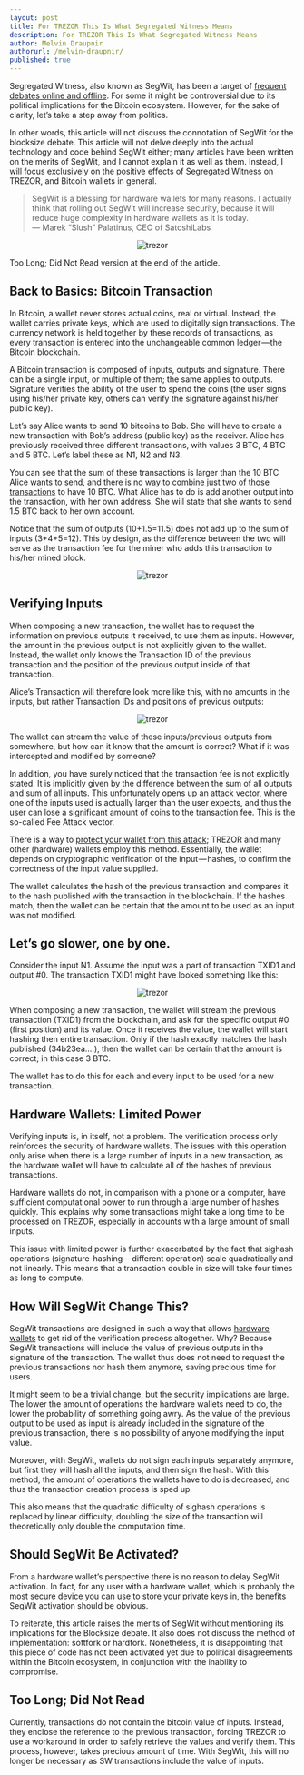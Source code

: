 ```yaml
---
layout: post
title: For TREZOR This Is What Segregated Witness Means
description: For TREZOR This Is What Segregated Witness Means
author: Melvin Draupnir
authorurl: /melvin-draupnir/
published: true
---
```


<p>Segregated Witness, also known as SegWit, has been a target of <a href="/dollars-to-bitcoin/">frequent debates online and offline</a>. For some it might be controversial due to its political implications for the Bitcoin ecosystem. However, for the sake of clarity, let’s take a step away from politics. </p>

<p>In other words, this article will not discuss the connotation of SegWit for the blocksize debate. This article will not delve deeply into the actual technology and code behind SegWit either; many articles have been written on the merits of SegWit, and I cannot explain it as well as them. Instead, I will focus exclusively on the positive effects of Segregated Witness on TREZOR, and Bitcoin wallets in general.</p>

<blockquote>SegWit is a blessing for hardware wallets for many reasons. I actually think that rolling out SegWit will increase security, because it will reduce huge complexity in hardware wallets as it is today.
<br/>
— Marek “Slush” Palatinus, CEO of SatoshiLabs</blockquote>

<p><center><img src="/images/trezor-0.jpeg" alt="trezor"/></center></p>

<p>Too Long; Did Not Read version at the end of the article.</p>

<h2>Back to Basics: Bitcoin Transaction</h2>

<p>In Bitcoin, a wallet never stores actual coins, real or virtual. Instead, the wallet carries private keys, which are used to digitally sign transactions. The currency network is held together by these records of transactions, as every transaction is entered into the unchangeable common ledger — the Bitcoin blockchain.</p>

<p>A Bitcoin transaction is composed of inputs, outputs and signature. There can be a single input, or multiple of them; the same applies to outputs. Signature verifies the ability of the user to spend the coins (the user signs using his/her private key, others can verify the signature against his/her public key).</p>

<p>Let’s say Alice wants to send 10 bitcoins to Bob. She will have to create a new transaction with Bob’s address (public key) as the receiver. Alice has previously received three different transactions, with values 3 BTC, 4 BTC and 5 BTC. Let’s label these as N1, N2 and N3. </p>

<p>You can see that the sum of these transactions is larger than the 10 BTC Alice wants to send, and there is no way to <a href="/new-privacy-feature-ricochet-launched-by-samourai-wallet/">combine just two of those transactions</a> to have 10 BTC. What Alice has to do is add another output into the transaction, with her own address. She will state that she wants to send 1.5 BTC back to her own account.</p>

<p>Notice that the sum of outputs (10+1.5=11.5) does not add up to the sum of inputs (3+4+5=12). This by design, as the difference between the two will serve as the transaction fee for the miner who adds this transaction to his/her mined block.</p>

<p><center><img src="/images/trezor-1.jpg" alt="trezor"/></center></p>

<h2>Verifying Inputs</h2>

<p>When composing a new transaction, the wallet has to request the information on previous outputs it received, to use them as inputs. However, the amount in the previous output is not explicitly given to the wallet. Instead, the wallet only knows the Transaction ID of the previous transaction and the position of the previous output inside of that transaction.</p>

<p>Alice’s Transaction will therefore look more like this, with no amounts in the inputs, but rather Transaction IDs and positions of previous outputs:</p>

<p><center><img src="/images/trezor-2.jpg" alt="trezor"/></center></p>

<p>The wallet can stream the value of these inputs/previous outputs from somewhere, but how can it know that the amount is correct? What if it was intercepted and modified by someone?</p>

<p>In addition, you have surely noticed that the transaction fee is not explicitly stated. It is implicitly given by the difference between the sum of all outputs and sum of all inputs. This unfortunately opens up an attack vector, where one of the inputs used is actually larger than the user expects, and thus the user can lose a significant amount of coins to the transaction fee. This is the so-called Fee Attack vector.</p>

<p>There is a way to <a href="/bitcoin-arbitrage-made-easy-lesson-two/">protect your wallet from this attack</a>; TREZOR and many other (hardware) wallets employ this method. Essentially, the wallet depends on cryptographic verification of the input — hashes, to confirm the correctness of the input value supplied.</p>

<p>The wallet calculates the hash of the previous transaction and compares it to the hash published with the transaction in the blockchain. If the hashes match, then the wallet can be certain that the amount to be used as an input was not modified.</p>

<h2>Let’s go slower, one by one.</h2>

<p>Consider the input N1. Assume the input was a part of transaction TXID1 and output #0. The transaction TXID1 might have looked something like this:</p>

<p><center><img src="/images/trezor-3.jpg" alt="trezor"/></center></p>

<p>When composing a new transaction, the wallet will stream the previous transaction (TXID1) from the blockchain, and ask for the specific output #0 (first position) and its value. Once it receives the value, the wallet will start hashing then entire transaction. Only if the hash exactly matches the hash published (34b23ea….), then the wallet can be certain that the amount is correct; in this case 3 BTC.</p>

<p>The wallet has to do this for each and every input to be used for a new transaction.</p>

<h2>Hardware Wallets: Limited Power</h2>

<p>Verifying inputs is, in itself, not a problem. The verification process only reinforces the security of hardware wallets. The issues with this operation only arise when there is a large number of inputs in a new transaction, as the hardware wallet will have to calculate all of the hashes of previous transactions.</p>

<p>Hardware wallets do not, in comparison with a phone or a computer, have sufficient computational power to run through a large number of hashes quickly. This explains why some transactions might take a long time to be processed on TREZOR, especially in accounts with a large amount of small inputs.</p>

<p>This issue with limited power is further exacerbated by the fact that sighash operations (signature-hashing — different operation) scale quadratically and not linearly. This means that a transaction double in size will take four times as long to compute.</p>

<h2>How Will SegWit Change This?</h2>

<p>SegWit transactions are designed in such a way that allows <a href="/sample-bankchain-feature-set/">hardware wallets</a> to get rid of the verification process altogether. Why? Because SegWit transactions will include the value of previous outputs in the signature of the transaction. The wallet thus does not need to request the previous transactions nor hash them anymore, saving precious time for users.</p>

<p>It might seem to be a trivial change, but the security implications are large. The lower the amount of operations the hardware wallets need to do, the lower the probability of something going awry. As the value of the previous output to be used as input is already included in the signature of the previous transaction, there is no possibility of anyone modifying the input value.</p>

<p>Moreover, with SegWit, wallets do not sign each inputs separately anymore, but first they will hash all the inputs, and then sign the hash. With this method, the amount of operations the wallets have to do is decreased, and thus the transaction creation process is sped up. </p>

<p>This also means that the quadratic difficulty of sighash operations is replaced by linear difficulty; doubling the size of the transaction will theoretically only double the computation time.</p>

<h2>Should SegWit Be Activated?</h2>

<p>From a hardware wallet’s perspective there is no reason to delay SegWit activation. In fact, for any user with a hardware wallet, which is probably the most secure device you can use to store your private keys in, the benefits SegWit activation should be obvious.</p>

<p>To reiterate, this article raises the merits of SegWit without mentioning its implications for the Blocksize debate. It also does not discuss the method of implementation: softfork or hardfork. Nonetheless, it is disappointing that this piece of code has not been activated yet due to political disagreements within the Bitcoin ecosystem, in conjunction with the inability to compromise.</p>

<h2>Too Long; Did Not Read</h2>

<p>Currently, transactions do not contain the bitcoin value of inputs. Instead, they enclose the reference to the previous transaction, forcing TREZOR to use a workaround in order to safely retrieve the values and verify them. This process, however, takes precious amount of time. With SegWit, this will no longer be necessary as SW transactions include the value of inputs.</p>

